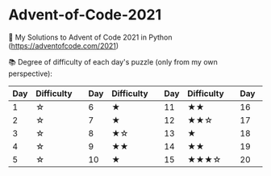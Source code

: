 # Advent-of-Code-2021
🎄 My Solutions to Advent of Code 2021 in Python (https://adventofcode.com/2021)





📚 Degree of difficulty of each day's puzzle (only from my own perspective):

| Day| Difficulty  | | Day| Difficulty  | | Day| Difficulty  | | Day| Difficulty  | | Day| Difficulty  | 
|----|-------------| -|----|-------------|-|----|-------------|-|----|-------------|-|----|-------------|
|1| ☆| |6| ★||11| ★★||16| ★★★★☆||21|?|
|2| ☆| |7| ★||12| ★★☆||17| ★★☆||22|?|
|3| ☆| |8| ★☆||13| ★||18| ★★★||23|?|
|4| ☆| |9| ★★||14| ★★||19|★★★★★||24|?|
|5| ☆| |10| ★||15| ★★★☆||20|? ||25|?|















